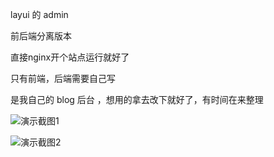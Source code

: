 layui 的 admin

前后端分离版本

直接nginx开个站点运行就好了

只有前端，后端需要自己写

是我自己的 blog 后台 ，想用的拿去改下就好了，有时间在来整理

![演示截图1](https://www.lffwl.com/file/1.png)

![演示截图2](https://www.lffwl.com/file/2.png)

